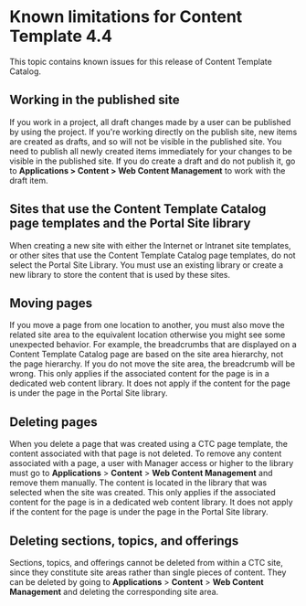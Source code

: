 # Known limitations for Content Template 4.4

This topic contains known issues for this release of Content Template Catalog.

## Working in the published site

If you work in a project, all draft changes made by a user can be published by using the project. If you're working directly on the publish site, new items are created as drafts, and so will not be visible in the published site. You need to publish all newly created items immediately for your changes to be visible in the published site. If you do create a draft and do not publish it, go to **Applications \> Content \> Web Content Management** to work with the draft item.

## Sites that use the Content Template Catalog page templates and the Portal Site library

When creating a new site with either the Internet or Intranet site templates, or other sites that use the Content Template Catalog page templates, do not select the Portal Site Library. You must use an existing library or create a new library to store the content that is used by these sites.

## Moving pages

If you move a page from one location to another, you must also move the related site area to the equivalent location otherwise you might see some unexpected behavior. For example, the breadcrumbs that are displayed on a Content Template Catalog page are based on the site area hierarchy, not the page hierarchy. If you do not move the site area, the breadcrumb will be wrong. This only applies if the associated content for the page is in a dedicated web content library. It does not apply if the content for the page is under the page in the Portal Site library.

## Deleting pages

When you delete a page that was created using a CTC page template, the content associated with that page is not deleted. To remove any content associated with a page, a user with Manager access or higher to the library must go to **Applications** \> **Content** \> **Web Content Management** and remove them manually. The content is located in the library that was selected when the site was created. This only applies if the associated content for the page is in a dedicated web content library. It does not apply if the content for the page is under the page in the Portal Site library.

## Deleting sections, topics, and offerings

Sections, topics, and offerings cannot be deleted from within a CTC site, since they constitute site areas rather than single pieces of content. They can be deleted by going to **Applications** \> **Content** \> **Web Content Management** and deleting the corresponding site area.



